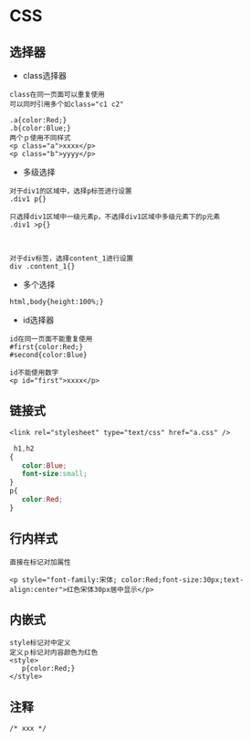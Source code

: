 # CSS

## 选择器

+ class选择器

```
class在同一页面可以重复使用
可以同时引用多个如class="c1 c2"

.a{color:Red;}
.b{color:Blue;}
两个ｐ使用不同样式
<p class="a">xxxx</p>
<p class="b">yyyy</p>
```

+ 多级选择

```
对于div1的区域中，选择p标签进行设置
.div1 p{}

只选择div1区域中一级元素p，不选择div1区域中多级元素下的p元素
.div1 >p{}



对于div标签，选择content_1进行设置
div .content_1{}
```

+ 多个选择
```
html,body{height:100%;}
```

+ id选择器

```
id在同一页面不能重复使用
#first{color:Red;}
#second{color:Blue}

id不能使用数字
<p id="first">xxxx</p>
```

## 链接式

```
<link rel="stylesheet" type="text/css" href="a.css" />
```

```css
 h1,h2
{
   color:Blue;
   font-size:small;
}
p{
   color:Red;
}
```

## 行内样式

```
直接在标记对加属性

<p style="font-family:宋体; color:Red;font-size:30px;text-align:center">红色宋体30px居中显示</p>
```

## 内嵌式

```
style标记对中定义
定义ｐ标记对内容颜色为红色
<style>
   p{color:Red;}
</style>
```

## 注释

```
/* xxx */
```